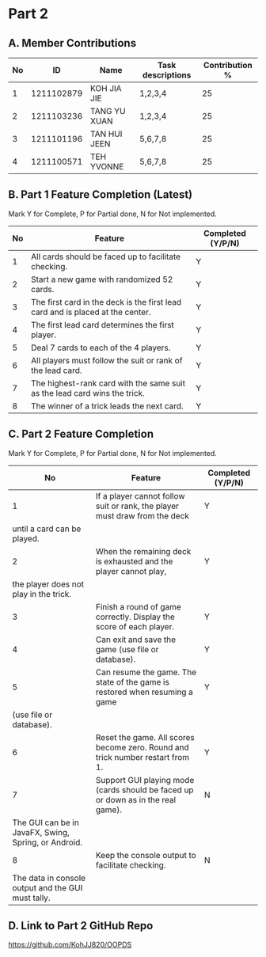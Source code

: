 # Part 2

## A. Member Contributions

No |     ID     |     Name     | Task descriptions | Contribution %
-- | ---------- | ------------ | ----------------- | --------------
1  | 1211102879 | KOH JIA JIE  |      1,2,3,4      |       25
2  | 1211103236 | TANG YU XUAN |      1,2,3,4      |       25
3  | 1211101196 | TAN HUI JEEN |      5,6,7,8      |       25
4  | 1211100571 | TEH YVONNE   |      5,6,7,8      |       25


## B. Part 1 Feature Completion (Latest)

Mark Y for Complete, P for Partial done, N for Not implemented.

No | Feature                                                                         | Completed (Y/P/N)
-- | ------------------------------------------------------------------------------- | -----------------
1  | All cards should be faced up to facilitate checking.                            |          Y
2  | Start a new game with randomized 52 cards.                                      |          Y
3  | The first card in the deck is the first lead card and is placed at the center.  |          Y
4  | The first lead card determines the first player.                                |          Y
5  | Deal 7 cards to each of the 4 players.                                          |          Y
6  | All players must follow the suit or rank of the lead card.                      |          Y
7  | The highest-rank card with the same suit as the lead card wins the trick.       |          Y
8  | The winner of a trick leads the next card.                                      |          Y


## C. Part 2 Feature Completion

Mark Y for Complete, P for Partial done, N for Not implemented.

No | Feature                                                                          | Completed (Y/P/N)
-- | -------------------------------------------------------------------------------- | -----------------
1  | If a player cannot follow suit or rank, the player must draw from the deck       |          Y
   | until a card can be played.                                                      |
2  | When the remaining deck is exhausted and the player cannot play,                 |          Y
   | the player does not play in the trick.                                           |
3  | Finish a round of game correctly. Display the score of each player.              |          Y
4  | Can exit and save the game (use file or database).                               |          Y
5  | Can resume the game. The state of the game is restored when resuming a game      |          Y
   | (use file or database).                                                          |
6  | Reset the game. All scores become zero. Round and trick number restart from 1.   |          Y
7  | Support GUI playing mode (cards should be faced up or down as in the real game). |          N
   | The GUI can be in JavaFX, Swing, Spring, or Android.                             |
8  | Keep the console output to facilitate checking.                                  |          N
   | The data in console output and the GUI must tally.                               |


## D. Link to Part 2 GitHub Repo

https://github.com/KohJJ820/OOPDS

